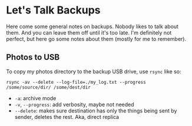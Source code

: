 # Let's Talk Backups

Here come some general notes on backups. Nobody likes to talk about them. And you can leave them off until it's too late. I'm definitely not perfect, but here go some notes about them (mostly for me to remember).

## Photos to USB

To copy my photos directory to the backup USB drive, use `rsync` like so:

```
rsync -av --delete --log-file=./my_log.txt --progress /some/source/dir/ /some/dest/dir
```

* `-a`: archive mode
* `-v`, `--progress`: add verbosity, maybe not needed
* `--delete`: makes sure destination has only the things being sent by sender, deletes the rest. Aka, direct replica
